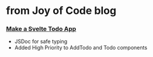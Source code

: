 # from Joy of Code blog

### [Make a Svelte Todo App](https://joyofcode.xyz/svelte-todo-app#learn-from-reverse-engineering)

* JSDoc for safe typing
* Added High Priority to AddTodo and Todo components